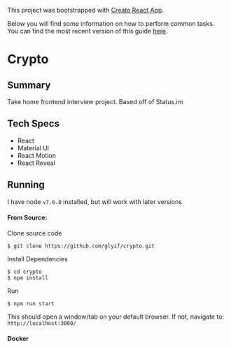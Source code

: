 This project was bootstrapped with [Create React App](https://github.com/facebookincubator/create-react-app).

Below you will find some information on how to perform common tasks.<br>
You can find the most recent version of this guide [here](https://github.com/facebookincubator/create-react-app/blob/master/packages/react-scripts/template/README.md).

# Crypto

## Summary
Take home frontend interview project. Based off of Status.im

## Tech Specs
 - React
 - Material UI
 - React Motion
 - React Reveal
 
## Running
I have node `v7.6.0` installed, but will work with later versions

#### From Source:

Clone source code
```
$ git clone https://github.com/glyif/crypto.git
```

Install Dependencies
```
$ cd crypto
$ npm install
```

Run
```
$ npm run start
```

This should open a window/tab on your default browser. If not, navigate to:
`http://localhost:3000/`

#### Docker
